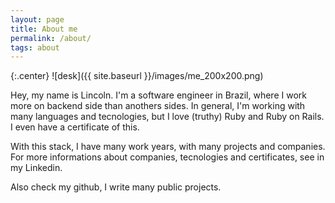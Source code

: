 ```yaml
---
layout: page
title: About me
permalink: /about/
tags: about
---
```


{:.center}
![desk]({{ site.baseurl }}/images/me_200x200.png)

Hey, my name is Lincoln. I'm a software engineer in Brazil, where I work more on backend side than anothers sides. In general, I'm working with many languages and tecnologies, but I love (truthy) Ruby and Ruby on Rails. I even have a certificate of this.

With this stack, I have many work years, with many projects and companies. For more informations about companies, tecnologies and certificates, see in my Linkedin.

Also check my github, I write many public projects.
